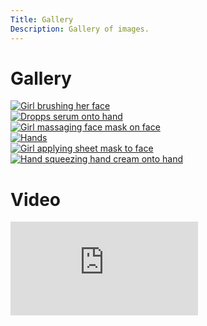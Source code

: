 ```yaml
---
Title: Gallery
Description: Gallery of images.
---
```


# Gallery

<div class="gallery-grid">
    <div class="gallery-item">
        <a href="%base_url%?image/skin1.jpg">
            <picture>
                <source media="(min-width: 767px)" srcset="%base_url%?image/skin1.jpg?w=650&h=650&crop-to-fit">
                <img class="gallery-img" src="%base_url%?image/skin1.jpg?w=250&h=250&crop-to-fit" alt="Girl brushing her face">
            </picture>
        </a>
    </div>
    <div class="gallery-item">
        <a href="%base_url%?image/skin2.jpg">
            <picture>
                <source media="(min-width: 767px)" srcset="%base_url%?image/skin2.jpg?w=650&h=650&crop-to-fit">
                <img class="gallery-img" alt="Dropps serum onto hand" src="%base_url%?image/skin2.jpg?w=250&h=250&crop-to-fit">
            </picture>
        </a>
    </div>
    <div class="gallery-item">
        <a href="%base_url%?image/skin3.jpg">
            <picture>
                <source media="(min-width: 767px)" srcset="%base_url%?image/skin3.jpg?w=650&h=650&crop-to-fit">
                <img class="gallery-img" alt="Girl massaging face mask on face" src="%base_url%?image/skin3.jpg?w=250&h=250&crop-to-fit">
            </picture>
        </a>
    </div>
    <div class="gallery-item">
        <a href="%base_url%?image/skin4.jpg">
            <picture>
                <source media="(min-width: 767px)" srcset="%base_url%?image/skin4.jpg?w=650&h=650&crop-to-fit">
                <img class="gallery-img" alt="Hands" src="%base_url%?image/skin4.jpg?w=250&h=250&crop-to-fit">
            </picture>
        </a>
    </div>
    <div class="gallery-item">
        <a href="%base_url%?image/skin5.jpg">
            <picture>
                <source media="(min-width: 767px)" srcset="%base_url%?image/skin5.jpg?w=650&h=650&crop-to-fit">
                <img class="gallery-img" alt="Girl applying sheet mask to face" src="%base_url%?image/skin5.jpg?w=250&h=250&crop-to-fit">
            </picture>
        </a>
    </div>
    <div class="gallery-item">
        <a href="%base_url%?image/skin6.jpg">
            <picture>
                <source media="(min-width: 767px)" srcset="%base_url%?image/skin6.jpg?w=650&h=650&crop-to-fit">
                <img class="gallery-img" alt="Hand squeezing hand cream onto hand" src="%base_url%?image/skin6.jpg?w=250&h=250&crop-to-fit">
            </picture>
        </a>
    </div>
</div>

# Video

<div class="embed-container">
    <iframe src="https://www.youtube.com/embed/WNugaxb9MQs?si=QrP9qHMySI4HmUo6" frameborder="0" allowfullscreen></iframe>
</div>
